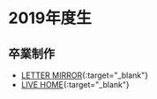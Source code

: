 # 2019年度生

## 卒業制作
- [LETTER MIRROR](https://thxhightech.github.io/lettermirror/){:target="_blank"}
- [LIVE HOME](https://osaka-live-home.github.io/){:target="_blank"}
